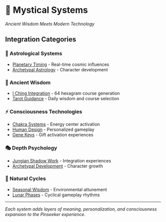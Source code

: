 # 🔮 Mystical Systems
*Ancient Wisdom Meets Modern Technology*

## Integration Categories

### **🌟 Astrological Systems**
- [Planetary Timing](./astrology.md) - Real-time cosmic influences
- [Archetypal Astrology](./archetypal-astrology.md) - Character development

### **📿 Ancient Wisdom**  
- [I Ching Integration](./i-ching.md) - 64 hexagram course generation
- [Tarot Guidance](./tarot.md) - Daily wisdom and course selection

### **⚡ Consciousness Technologies**
- [Chakra Systems](./chakras.md) - Energy center activation
- [Human Design](./human-design.md) - Personalized gameplay
- [Gene Keys](./gene-keys.md) - Gift activation experiences

### **🎭 Depth Psychology**
- [Jungian Shadow Work](./shadow-work.md) - Integration experiences
- [Archetypal Development](./archetypal-development.md) - Character growth

### **🌿 Natural Cycles**
- [Seasonal Wisdom](./seasonal.md) - Environmental attunement  
- [Lunar Phases](./lunar.md) - Cyclical gameplay rhythms

---

*Each system adds layers of meaning, personalization, and consciousness expansion to the Pinseeker experience.*
